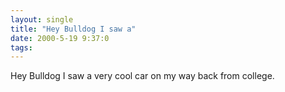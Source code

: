```yaml
---
layout: single
title: "Hey Bulldog I saw a"
date: 2000-5-19 9:37:0
tags: 
---
```


Hey Bulldog I saw a very cool car on my way back from college.

